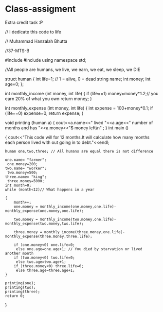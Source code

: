 # Class-assigment
Extra credit task :P

// I dedicate this code to life

// Muhammad Hanzalah Bhutta

//37-MTS-B

#include <iostream>
#include <string>
using namespace std;

//All people are humans, we live, we earn, we eat, we sleep, we DIE


struct human {
	int life=1; // 1 = alive, 0 = dead
	string name;
	int money;
	int age=0;
};

int monthly_income (int money, int life)
{
	if (life==1) money=money*1.2;// you earn 20% of what you own
	return money;
}

int monthly_expense (int money, int life)
{
	int expense = 100+money*0.1;
	if (life==0) 
	expense=0;
	return expense;
}

void printing (human a)
{
	cout<<a.name<<" lived "<<a.age<<" number of months and has "<<a.money<<"$ money left\n" ;
}
int main ()

{
	cout<<"This code will for 12 months.It will calculate how many months each person lived with out going in to debt."<<endl;
	
	human one,two,three; // All humans are equal there is not difference
	
	one.name= "farmer";
	 one.money=200;
	two.name= "worker";
	 two.money=500;
	three.name= "king";
	 three.money=5000; 
	int month=0;
	while (month<12)// What happens in a year
	
	{
		month++;
		one.money = monthly_income(one.money,one.life)-monthly_expense(one.money,one.life);
		
		two.money = monthly_income(two.money,one.life)-monthly_expense(two.money,two.life);
		
		three.money = monthly_income(three.money,one.life)-monthly_expense(three.money,three.life);
		
		if (one.money<0) one.life=0;
		 else one.age=one.age+1; // You died by starvation or lived another month
		if (two.money<0) two.life=0;
		 else two.age=two.age+1;
		if (three.money<0) three.life=0;
		 else three.age=three.age+1;
	}
	
	printing(one);
	printing(two);
	printing(three);
	return 0;
}
